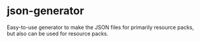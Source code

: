 # json-generator
Easy-to-use generator to make the JSON files for primarily resource packs, but also can be used for resource packs.
